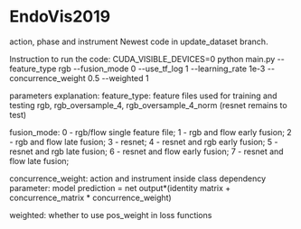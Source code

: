 # EndoVis2019
action, phase and instrument
Newest code in update_dataset branch.

Instruction to run the code:
CUDA_VISIBLE_DEVICES=0 python main.py --feature_type rgb --fusion_mode 0 --use_tf_log 1 --learning_rate 1e-3 --concurrence_weight 0.5 --weighted 1

parameters explanation:
feature_type: feature files used for training and testing
rgb, rgb_oversample_4, rgb_oversample_4_norm
(resnet remains to test)

fusion_mode:
0 - rgb/flow single feature file;
1 - rgb and flow early fusion;
2 - rgb and flow late fusion;
3 - resnet;
4 - resnet and rgb early fusion;
5 - resnet and rgb late fusion;
6 - resnet and flow early fusion;
7 - resnet and flow late fusion;

concurrence_weight: action and instrument inside class dependency parameter: model prediction = net output*(identity matrix + concurrence_matrix * concurrence_weight)

weighted: whether to use pos_weight in loss functions

